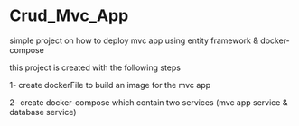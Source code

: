 # Crud_Mvc_App

simple project on how to deploy mvc app using entity framework & docker-compose

this project is created with the following steps

1- create dockerFile to build an image for the mvc app

2- create docker-compose which contain two services (mvc app service & database service)


